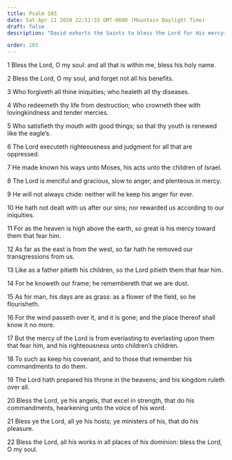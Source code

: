 ```yaml
---
title: Psalm 103
date: Sat Apr 11 2020 22:51:33 GMT-0600 (Mountain Daylight Time)
draft: false
description: "David exhorts the Saints to bless the Lord for His mercy—The Lord is merciful unto those who keep His commandments."

order: 103
---
```

    
1 Bless the Lord, O my soul: and all that is within me, bless his holy name.

2 Bless the Lord, O my soul, and forget not all his benefits.

3 Who forgiveth all thine iniquities; who healeth all thy diseases.

4 Who redeemeth thy life from destruction; who crowneth thee with lovingkindness and tender mercies.

5 Who satisfieth thy mouth with good things; so that thy youth is renewed like the eagle’s.

6 The Lord executeth righteousness and judgment for all that are oppressed.

7 He made known his ways unto Moses, his acts unto the children of Israel.

8 The Lord is merciful and gracious, slow to anger, and plenteous in mercy.

9 He will not always chide: neither will he keep his anger for ever.

10 He hath not dealt with us after our sins; nor rewarded us according to our iniquities.

11 For as the heaven is high above the earth, so great is his mercy toward them that fear him.

12 As far as the east is from the west, so far hath he removed our transgressions from us.

13 Like as a father pitieth his children, so the Lord pitieth them that fear him.

14 For he knoweth our frame; he remembereth that we are dust.

15 As for man, his days are as grass: as a flower of the field, so he flourisheth.

16 For the wind passeth over it, and it is gone; and the place thereof shall know it no more.

17 But the mercy of the Lord is from everlasting to everlasting upon them that fear him, and his righteousness unto children’s children.

18 To such as keep his covenant, and to those that remember his commandments to do them.

19 The Lord hath prepared his throne in the heavens; and his kingdom ruleth over all.

20 Bless the Lord, ye his angels, that excel in strength, that do his commandments, hearkening unto the voice of his word.

21 Bless ye the Lord, all ye his hosts; ye ministers of his, that do his pleasure.

22 Bless the Lord, all his works in all places of his dominion: bless the Lord, O my soul.
